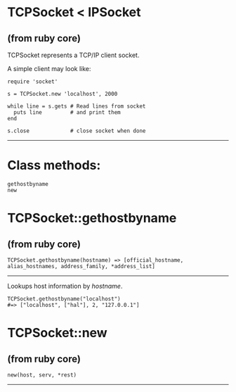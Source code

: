 # TCPSocket < IPSocket

(from ruby core)
---
TCPSocket represents a TCP/IP client socket.

A simple client may look like:

    require 'socket'

    s = TCPSocket.new 'localhost', 2000

    while line = s.gets # Read lines from socket
      puts line         # and print them
    end

    s.close             # close socket when done

---
# Class methods:

    gethostbyname
    new

# TCPSocket::gethostbyname

(from ruby core)
---
    TCPSocket.gethostbyname(hostname) => [official_hostname, alias_hostnames, address_family, *address_list]

---

Lookups host information by *hostname*.

    TCPSocket.gethostbyname("localhost")
    #=> ["localhost", ["hal"], 2, "127.0.0.1"]


# TCPSocket::new

(from ruby core)
---
    new(host, serv, *rest)

---


